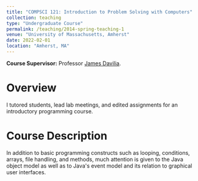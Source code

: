 ```yaml
---
title: "COMPSCI 121: Introduction to Problem Solving with Computers"
collection: teaching
type: "Undergraduate Course"
permalink: /teaching/2014-spring-teaching-1
venue: "University of Massachusetts, Amherst"
date: 2022-02-01
location: "Amherst, MA"
---
```


**Course Supervisor:** Professor [James Davilia](https://people.cs.umass.edu/~jaimedavila/?_gl=1*7suv6v*_gcl_au*NzUxOTUwMzAwLjE3MDQ5MDA1NzY.*_ga*OTg3MTY4ODY3LjE3MDQ5MDA1NzY.*_ga_21RLS0L7EB*MTcxMDgxMzYyMy4xNC4wLjE3MTA4MTM2MjMuMC4wLjA.). 

Overview
======
I tutored students, lead lab meetings, and edited assignments for an introductory programming course. 

Course Description
======
In addition to basic programming constructs such as looping, conditions, arrays, file handling, and methods, much attention is given to the Java object model as well as to Java's event model and its relation to graphical user interfaces.

